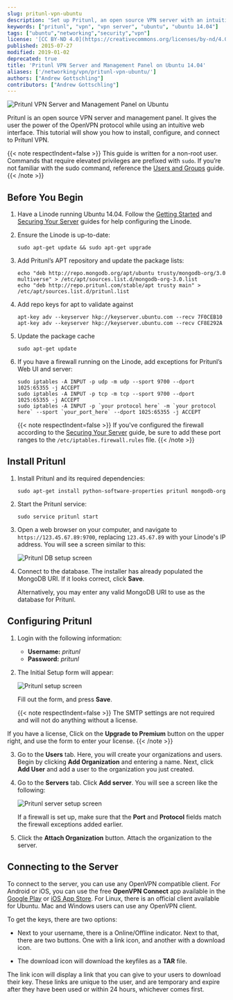 ```yaml
---
slug: pritunl-vpn-ubuntu
description: 'Set up Pritunl, an open source VPN server with an intuitive web interface'
keywords: ["pritunl", "vpn", "vpn server", "ubuntu", "ubuntu 14.04"]
tags: ["ubuntu","networking","security","vpn"]
license: '[CC BY-ND 4.0](https://creativecommons.org/licenses/by-nd/4.0)'
published: 2015-07-27
modified: 2019-01-02
deprecated: true
title: 'Pritunl VPN Server and Management Panel on Ubuntu 14.04'
aliases: ['/networking/vpn/pritunl-vpn-ubuntu/']
authors: ["Andrew Gottschling"]
contributors: ["Andrew Gottschling"]
---
```


![Pritunl VPN Server and Management Panel on Ubuntu](Pritunl_VPN_Server_and_Management_Panel_on_Ubuntu_1404_smg.jpg)

Pritunl is an open source VPN server and management panel. It gives the user the power of the OpenVPN protocol while using an intuitive web interface. This tutorial will show you how to install, configure, and connect to Pritunl VPN.

{{< note respectIndent=false >}}
This guide is written for a non-root user. Commands that require elevated privileges are prefixed with `sudo`. If you’re not familiar with the sudo command, reference the [Users and Groups](/docs/guides/linux-users-and-groups/) guide.
{{< /note >}}

## Before You Begin

1.  Have a Linode running Ubuntu 14.04. Follow the [Getting Started](/docs/products/platform/get-started/) and [Securing Your Server](/docs/products/compute/compute-instances/guides/set-up-and-secure/) guides for help configuring the Linode.

2.  Ensure the Linode is up-to-date:

        sudo apt-get update && sudo apt-get upgrade

3.  Add Pritunl’s APT repository and update the package lists:

        echo "deb http://repo.mongodb.org/apt/ubuntu trusty/mongodb-org/3.0 multiverse" > /etc/apt/sources.list.d/mongodb-org-3.0.list
        echo "deb http://repo.pritunl.com/stable/apt trusty main" > /etc/apt/sources.list.d/pritunl.list

4.  Add repo keys for apt to validate against

        apt-key adv --keyserver hkp://keyserver.ubuntu.com --recv 7F0CEB10
        apt-key adv --keyserver hkp://keyserver.ubuntu.com --recv CF8E292A

5.  Update the package cache

        sudo apt-get update

6.  If you have a firewall running on the Linode, add exceptions for Pritunl’s Web UI and server:

        sudo iptables -A INPUT -p udp -m udp --sport 9700 --dport 1025:65355 -j ACCEPT
        sudo iptables -A INPUT -p tcp -m tcp --sport 9700 --dport 1025:65355 -j ACCEPT
        sudo iptables -A INPUT -p `your protocol here` -m `your protocol here` --sport `your_port_here` --dport 1025:65355 -j ACCEPT

    {{< note respectIndent=false >}}
If you've configured the firewall according to the [Securing Your Server](/docs/products/compute/compute-instances/guides/set-up-and-secure/) guide, be sure to add these port ranges to the `/etc/iptables.firewall.rules` file.
{{< /note >}}

## Install Pritunl

1.  Install Pritunl and its required dependencies:

        sudo apt-get install python-software-properties pritunl mongodb-org

2.  Start the Pritunl service:

        sudo service pritunl start

2.  Open a web browser on your computer, and navigate to `https://123.45.67.89:9700`, replacing `123.45.67.89` with your Linode's IP address. You will see a screen similar to this:

    ![Pritunl DB setup screen](pritunl-db-setup.png)

3.  Connect to the database. The installer has already populated the MongoDB URI. If it looks correct, click **Save**.

    Alternatively, you may enter any valid MongoDB URI to use as the database for Pritunl.

## Configuring Pritunl

1.  Login with the following information:

    - **Username:** *pritunl*
    - **Password:** *pritunl*

2.  The Initial Setup form will appear:

    ![Pritunl setup screen](pritunl-setup.png)

    Fill out the form, and press **Save**.

    {{< note respectIndent=false >}}
The SMTP settings are not required and will not do anything without a license.

If you have a license, Click on the **Upgrade to Premium** button on the upper right, and use the form to enter your license.
{{< /note >}}

3.  Go to the **Users** tab. Here, you will create your organizations and users. Begin by clicking **Add Organization** and entering a name. Next, click **Add User** and add a user to the organization you just created.

4.  Go to the **Servers** tab. Click **Add server**. You will see a screen like the following:

    ![Pritunl server setup screen](pritunl-server-conf.png)

    If a firewall is set up, make sure that the **Port** and **Protocol** fields match the firewall exceptions added earlier.

5.  Click the **Attach Organization** button. Attach the organization to the server.


## Connecting to the Server

To connect to the server, you can use any OpenVPN compatible client. For Android or iOS, you can use the free **OpenVPN Connect** app available in the [Google Play](https://play.google.com/store/apps/details?id=net.openvpn.openvpn) or [iOS App Store](https://itunes.apple.com/us/app/openvpn-connect/id590379981). For Linux, there is an official client available for Ubuntu. Mac and Windows users can use any OpenVPN client.

To get the keys, there are two options:

- Next to your username, there is a Online/Offline indicator. Next to that, there are two buttons. One with a link icon, and another with a download icon.

- The download icon will download the keyfiles as a **TAR** file.

The link icon will display a link that you can give to your users to download their key. These links are unique to the user, and are temporary and expire after they have been used or within 24 hours, whichever comes first.
